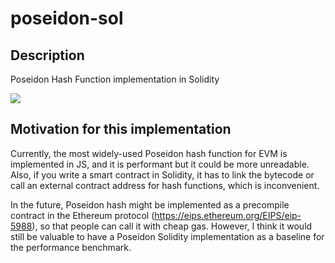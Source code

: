 # poseidon-sol
## Description
Poseidon Hash Function implementation in Solidity


![](https://img.shields.io/hexpm/l/plug?color=green)

## Motivation for this implementation
Currently, the most widely-used Poseidon hash function for EVM is implemented in JS, and it is performant but it could be more unreadable. Also, if you write a smart contract in Solidity, it has to link the bytecode or call an external contract address for hash functions, which is inconvenient. 

In the future, Poseidon hash might be implemented as a precompile contract in the Ethereum protocol (https://eips.ethereum.org/EIPS/eip-5988), so that people can call it with cheap gas. However, I think it would still be valuable to have a Poseidon Solidity implementation as a baseline for the performance benchmark.
